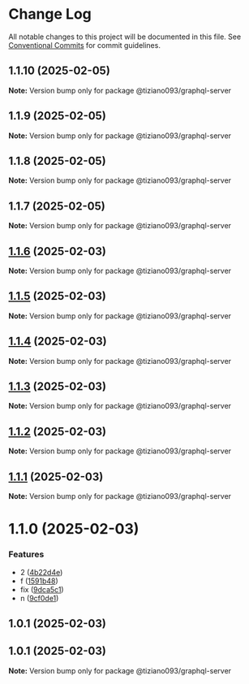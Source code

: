 # Change Log

All notable changes to this project will be documented in this file.
See [Conventional Commits](https://conventionalcommits.org) for commit guidelines.

## 1.1.10 (2025-02-05)

**Note:** Version bump only for package @tiziano093/graphql-server

## 1.1.9 (2025-02-05)

**Note:** Version bump only for package @tiziano093/graphql-server

## 1.1.8 (2025-02-05)

**Note:** Version bump only for package @tiziano093/graphql-server

## 1.1.7 (2025-02-05)

**Note:** Version bump only for package @tiziano093/graphql-server

## [1.1.6](https://github.com/tiziano093/graphql-nodeJS/compare/@tiziano093/graphql-server@1.1.5...@tiziano093/graphql-server@1.1.6) (2025-02-03)

**Note:** Version bump only for package @tiziano093/graphql-server

## [1.1.5](https://github.com/tiziano093/graphql-nodeJS/compare/@tiziano093/graphql-server@1.1.4...@tiziano093/graphql-server@1.1.5) (2025-02-03)

**Note:** Version bump only for package @tiziano093/graphql-server

## [1.1.4](https://github.com/tiziano093/graphql-nodeJS/compare/@tiziano093/graphql-server@1.1.3...@tiziano093/graphql-server@1.1.4) (2025-02-03)

**Note:** Version bump only for package @tiziano093/graphql-server

## [1.1.3](https://github.com/tiziano093/graphql-nodeJS/compare/@tiziano093/graphql-server@1.1.2...@tiziano093/graphql-server@1.1.3) (2025-02-03)

**Note:** Version bump only for package @tiziano093/graphql-server

## [1.1.2](https://github.com/tiziano093/graphql-nodeJS/compare/@tiziano093/graphql-server@1.1.1...@tiziano093/graphql-server@1.1.2) (2025-02-03)

**Note:** Version bump only for package @tiziano093/graphql-server

## [1.1.1](https://github.com/tiziano093/graphql-nodeJS/compare/@tiziano093/graphql-server@1.1.0...@tiziano093/graphql-server@1.1.1) (2025-02-03)

**Note:** Version bump only for package @tiziano093/graphql-server

# 1.1.0 (2025-02-03)

### Features

- 2 ([4b22d4e](https://github.com/tiziano093/graphql-nodeJS/commit/4b22d4e08657c54614ed5835f06118fbe715e31c))
- f ([1591b48](https://github.com/tiziano093/graphql-nodeJS/commit/1591b484f9c874f80636abe1a22441332d0bc346))
- fix ([9dca5c1](https://github.com/tiziano093/graphql-nodeJS/commit/9dca5c133179b610500d11206064088573c2479c))
- n ([9cf0de1](https://github.com/tiziano093/graphql-nodeJS/commit/9cf0de198af62527427ed1519ed1d8ac57f581bf))

## 1.0.1 (2025-02-03)

## 1.0.1 (2025-02-03)

**Note:** Version bump only for package @tiziano093/graphql-server
